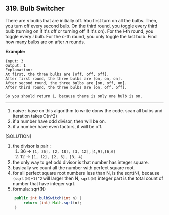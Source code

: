 ## 319. Bulb Switcher

There are *n* bulbs that are initially off. You first turn on all the bulbs. Then, you turn off every second bulb. On the third round, you toggle every third bulb (turning on if it's off or turning off if it's on). For the *i*-th round, you toggle every *i* bulb. For the *n*-th round, you only toggle the last bulb. Find how many bulbs are on after *n* rounds.

**Example:**

```
Input: 3
Output: 1 
Explanation: 
At first, the three bulbs are [off, off, off].
After first round, the three bulbs are [on, on, on].
After second round, the three bulbs are [on, off, on].
After third round, the three bulbs are [on, off, off]. 

So you should return 1, because there is only one bulb is on.
```

---

1. naive : base on this algorithm to write donw the code. scan all bulbs and iteration takes O(n^2)
2. if a number have odd divisor, then will be on.
3. if a number have even factors, it will be off.

[SOLUTION]

1. the divisor is pair : 
   1.  36 -> `[1, 36], [2, 18], [3, 12],[4,9],[6,6]`
   2.  12 -> `[1, 12], [2, 6], [3, 4]`
2. the only way to get odd divisor is that number has integer square.
3. basically we count all the number with perfect square root.
4. for all perfect square root numbers less than N, is the sqrt(N), because `(sqrt(N)+1)^2` will larger then N, `sqrt(N)` integer part is the total count of number that have integer sqrt.
5. formula: sqrt(N)

```java
    public int bulbSwitch(int n) {
        return (int) Math.sqrt(n);
    }
```

